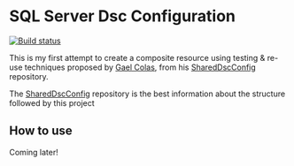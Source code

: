 # SQL Server Dsc Configuration
[![Build status](https://ci.appveyor.com/api/projects/status/UPDATEME?svg=true)](https://ci.appveyor.com/project/kewalaka/sqlserverdscconfig)

This is my first attempt to create a composite resource using testing & re-use techniques proposed by 
[Gael Colas](https://github.com/gaelcolas), from his [SharedDscConfig](https://github.com/gaelcolas/SharedDScConfig) repository.

The [SharedDscConfig](https://github.com/gaelcolas/SharedDScConfig) repository is the best information about the structure followed by this project

## How to use

Coming later!
